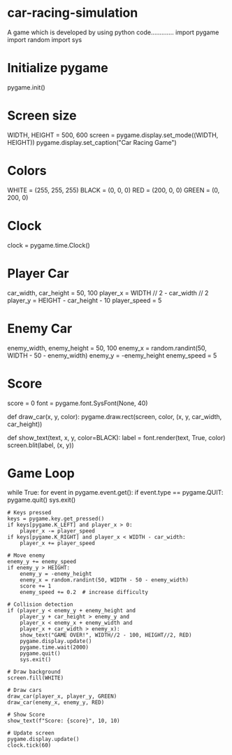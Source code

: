 # car-racing-simulation
A game which is developed by using python code.............
import pygame
import random
import sys

# Initialize pygame
pygame.init()

# Screen size
WIDTH, HEIGHT = 500, 600
screen = pygame.display.set_mode((WIDTH, HEIGHT))
pygame.display.set_caption("Car Racing Game")

# Colors
WHITE = (255, 255, 255)
BLACK = (0, 0, 0)
RED = (200, 0, 0)
GREEN = (0, 200, 0)

# Clock
clock = pygame.time.Clock()

# Player Car
car_width, car_height = 50, 100
player_x = WIDTH // 2 - car_width // 2
player_y = HEIGHT - car_height - 10
player_speed = 5

# Enemy Car
enemy_width, enemy_height = 50, 100
enemy_x = random.randint(50, WIDTH - 50 - enemy_width)
enemy_y = -enemy_height
enemy_speed = 5

# Score
score = 0
font = pygame.font.SysFont(None, 40)

def draw_car(x, y, color):
    pygame.draw.rect(screen, color, (x, y, car_width, car_height))

def show_text(text, x, y, color=BLACK):
    label = font.render(text, True, color)
    screen.blit(label, (x, y))

# Game Loop
while True:
    for event in pygame.event.get():
        if event.type == pygame.QUIT:
            pygame.quit()
            sys.exit()

    # Keys pressed
    keys = pygame.key.get_pressed()
    if keys[pygame.K_LEFT] and player_x > 0:
        player_x -= player_speed
    if keys[pygame.K_RIGHT] and player_x < WIDTH - car_width:
        player_x += player_speed

    # Move enemy
    enemy_y += enemy_speed
    if enemy_y > HEIGHT:
        enemy_y = -enemy_height
        enemy_x = random.randint(50, WIDTH - 50 - enemy_width)
        score += 1
        enemy_speed += 0.2  # increase difficulty

    # Collision detection
    if (player_y < enemy_y + enemy_height and
        player_y + car_height > enemy_y and
        player_x < enemy_x + enemy_width and
        player_x + car_width > enemy_x):
        show_text("GAME OVER!", WIDTH//2 - 100, HEIGHT//2, RED)
        pygame.display.update()
        pygame.time.wait(2000)
        pygame.quit()
        sys.exit()

    # Draw background
    screen.fill(WHITE)

    # Draw cars
    draw_car(player_x, player_y, GREEN)
    draw_car(enemy_x, enemy_y, RED)

    # Show Score
    show_text(f"Score: {score}", 10, 10)

    # Update screen
    pygame.display.update()
    clock.tick(60)
